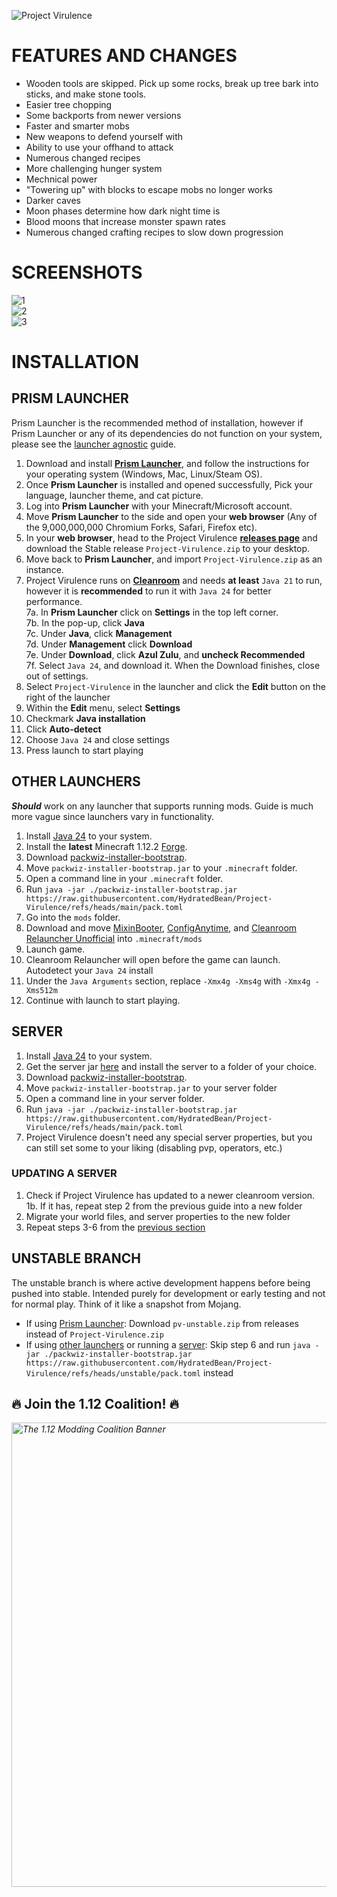 ![Project Virulence](resources/projectvirulence/title.png)

# FEATURES AND CHANGES
- Wooden tools are skipped. Pick up some rocks, break up tree bark into sticks, and make stone tools.
- Easier tree chopping
- Some backports from newer versions
- Faster and smarter mobs
- New weapons to defend yourself with
- Ability to use your offhand to attack
- Numerous changed recipes
- More challenging hunger system
- Mechnical power
- "Towering up" with blocks to escape mobs no longer works
- Darker caves
- Moon phases determine how dark night time is
- Blood moons that increase monster spawn rates
- Numerous changed crafting recipes to slow down progression

# SCREENSHOTS
![1](images/1.png)\
![2](images/2.png)\
![3](images/3.png)

# INSTALLATION
## PRISM LAUNCHER
Prism Launcher is the recommended method of installation, however if Prism Launcher or any of its dependencies do not function on your system, please see the [launcher agnostic](#other-launchers) guide.
1. Download and install **[Prism Launcher](https://prismlauncher.org)**, and follow the instructions for your operating system (Windows, Mac, Linux/Steam OS).
2. Once **Prism Launcher** is installed and opened successfully, Pick your language, launcher theme, and cat picture.
3. Log into **Prism Launcher** with your Minecraft/Microsoft account.
4. Move **Prism Launcher** to the side and open your **web browser** (Any of the 9,000,000,000 Chromium Forks, Safari, Firefox etc).
5. In your **web browser**, head to the Project Virulence **[releases page](https://github.com/HydratedBean/Project-Virulence/releases)** and download the Stable release ``Project-Virulence.zip`` to your desktop.
6. Move back to **Prism Launcher**, and import ``Project-Virulence.zip`` as an instance.
7. Project Virulence runs on **[Cleanroom](https://cleanroommc.com/)** and needs **at least** `Java 21` to run, however it is **recommended** to run it with `Java 24` for better performance. \
7a. In **Prism Launcher** click on **Settings** in the top left corner. \
7b. In the pop-up, click **Java** \
7c. Under **Java**, click **Management** \
7d. Under **Management** click **Download** \
7e. Under **Download**, click **Azul Zulu**, and **uncheck Recommended** \
7f. Select ``Java 24``, and download it. When the Download finishes, close out of settings.
8. Select ``Project-Virulence`` in the launcher and click the **Edit** button on the right of the launcher
9. Within the **Edit** menu, select **Settings**
10. Checkmark **Java installation**
11. Click **Auto-detect**
12. Choose ``Java 24`` and close settings
13. Press launch to start playing

## OTHER LAUNCHERS
***Should*** work on any launcher that supports running mods. Guide is much more vague since launchers vary in functionality.

1. Install [Java 24](https://www.azul.com/downloads/?package=jdk#zulu) to your system.
2. Install the **latest** Minecraft 1.12.2 [Forge](https://maven.minecraftforge.net/net/minecraftforge/forge/1.12.2-14.23.5.2860/forge-1.12.2-14.23.5.2860-installer.jar).
3. Download [packwiz-installer-bootstrap](https://github.com/packwiz/packwiz-installer-bootstrap/releases/download/v0.0.3/packwiz-installer-bootstrap.jar).
4. Move `packwiz-installer-bootstrap.jar` to your `.minecraft` folder.
5. Open a command line in your `.minecraft` folder.
6. Run `java -jar ./packwiz-installer-bootstrap.jar https://raw.githubusercontent.com/HydratedBean/Project-Virulence/refs/heads/main/pack.toml`
7. Go into the `mods` folder.
8. Download and move [MixinBooter](https://legacy.curseforge.com/minecraft/mc-mods/mixin-booter), [ConfigAnytime](https://legacy.curseforge.com/minecraft/mc-mods/configanytime), and [Cleanroom Relauncher Unofficial](https://legacy.curseforge.com/minecraft/mc-mods/cleanroom-relauncher-unofficial) into `.minecraft/mods`
9. Launch game.
10. Cleanroom Relauncher will open before the game can launch. Autodetect your `Java 24` install
11. Under the `Java Arguments` section, replace `-Xmx4g -Xms4g` with `-Xmx4g -Xms512m`
12. Continue with launch to start playing.

## SERVER
1. Install [Java 24](https://www.azul.com/downloads/?package=jdk#zulu) to your system.
2. Get the server jar [here](https://github.com/CleanroomMC/Cleanroom/releases/download/0.3.10-alpha/cleanroom-0.3.10-alpha-installer.jar) and install the server to a folder of your choice.
3. Download [packwiz-installer-bootstrap](https://github.com/packwiz/packwiz-installer-bootstrap/releases/download/v0.0.3/packwiz-installer-bootstrap.jar).
4. Move `packwiz-installer-bootstrap.jar` to your server folder
5. Open a command line in your server folder.
6. Run `java -jar ./packwiz-installer-bootstrap.jar https://raw.githubusercontent.com/HydratedBean/Project-Virulence/refs/heads/main/pack.toml`
7. Project Virulence doesn't need any special server properties, but you can still set some to your liking (disabling pvp, operators, etc.)
### UPDATING A SERVER
1. Check if Project Virulence has updated to a newer cleanroom version. \
    1b. If it has, repeat step 2 from the previous guide into a new folder
2. Migrate your world files, and server properties to the new folder
3. Repeat steps 3-6 from the [previous section](#server)

## UNSTABLE BRANCH
The unstable branch is where active development happens before being pushed into stable. Intended purely for development or early testing and not for normal play. Think of it like a snapshot from Mojang.
- If using [Prism Launcher](#prism-launcher): Download ``pv-unstable.zip`` from releases instead of ``Project-Virulence.zip``
- If using [other launchers](#other-launchers) or running a [server](#server): Skip step 6 and run `java -jar ./packwiz-installer-bootstrap.jar https://raw.githubusercontent.com/HydratedBean/Project-Virulence/refs/heads/unstable/pack.toml` instead

<h2>🔥 Join the 1.12 Coalition! 🔥</h2>
<p style="font-style: italic; color: #666;"><a href="https://discord.gg/urdscFmnmm" target="_blank" rel="nofollow noopener noreferrer"><img style="display: block; margin-left: auto; margin-right: auto;" src="https://raw.githubusercontent.com/CalaMariGold/Modernized-1.12/refs/heads/main/1.12 Coalition Assets/phoenixlogo2x1textlarge.png" alt="The 1.12 Modding Coalition Banner" width="1486" height="743" /></a></p>